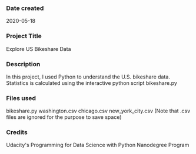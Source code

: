### Date created
2020-05-18

### Project Title
Explore US Bikeshare Data

### Description
In this project, I used Python to understand the U.S. bikeshare data. Statistics is calculated using the interactive python script bikeshare.py

### Files used
bikeshare.py
washington.csv
chicago.csv
new_york_city.csv
(Note that .csv files are ignored for the purpose to save space)

### Credits
Udacity's Programming for Data Science with Python Nanodegree Program

